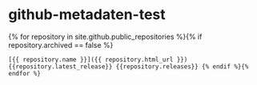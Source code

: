 # github-metadaten-test

{% for repository in site.github.public_repositories %}{% if repository.archived == false %}

    [{{ repository.name }}]({{ repository.html_url }}) {{repository.latest_release}} {{repository.releases}} {% endif %}{% endfor %}
